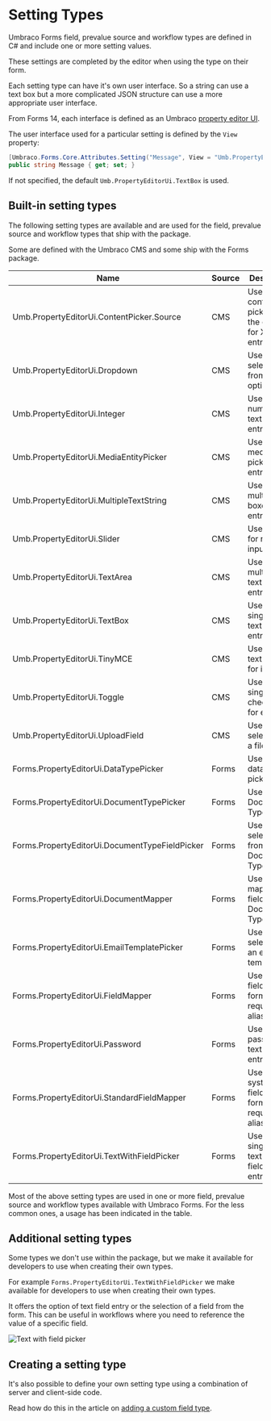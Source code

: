 # Setting Types

Umbraco Forms field, prevalue source and workflow types are defined in C# and include one or more setting values.

These settings are completed by the editor when using the type on their form.

Each setting type can have it's own user interface. So a string can use a text box but a more complicated JSON structure can use a more appropriate user interface.

From Forms 14, each interface is defined as an Umbraco [property editor UI](https://docs.umbraco.com/umbraco-cms/extending/property-editors/composition/property-editor-ui).

The user interface used for a particular setting is defined by the `View` property:

```csharp
[Umbraco.Forms.Core.Attributes.Setting("Message", View = "Umb.PropertyEditorUi.TextBox")]
public string Message { get; set; }
```

If not specified, the default `Umb.PropertyEditorUi.TextBox` is used.

## Built-in setting types

The following setting types are available and are used for the field, prevalue source and workflow types that ship with the package.

Some are defined with the Umbraco CMS and some ship with the Forms package.

| Name                                             | Source       | Description                                                       | Used in                                         |
|--------------------------------------------------|--------------|-------------------------------------------------------------------|-------------------------------------------------|
| Umb.PropertyEditorUi.ContentPicker.Source        | CMS          | Uses a content picker with the option for XPath entry             | The "Save as Umbraco node" workflow             |
| Umb.PropertyEditorUi.Dropdown                    | CMS          | Used for selection from a list of options                         |                                                 |
| Umb.PropertyEditorUi.Integer                     | CMS          | Uses numerical text box for entry                                 |                                                 |
| Umb.PropertyEditorUi.MediaEntityPicker           | CMS          | Uses a media item picker for entry                                | The "Send email with XSLT template" workflow    |
| Umb.PropertyEditorUi.MultipleTextString          | CMS          | Uses multiple text boxes for entry                                | Not used in core types                          |
| Umb.PropertyEditorUi.Slider                      | CMS          | Uses a slider for range input                                     | The "reCAPTCHAv3" field type                    |
| Umb.PropertyEditorUi.TextArea                    | CMS          | Uses a multiline textbox for entry                                |                                                 |
| Umb.PropertyEditorUi.TextBox                     | CMS          | Uses a single-line textbox for entry                              |                                                 |
| Umb.PropertyEditorUi.TinyMCE                     | CMS          | Uses a rich text editor for input                                 | The "Send email" workflows                      |
| Umb.PropertyEditorUi.Toggle                      | CMS          | Uses a single checkbox for entry                                  |                                                 |
| Umb.PropertyEditorUi.UploadField                 | CMS          | Used for selection of a file                                      | The "Text file" prevalue source                 |
| Forms.PropertyEditorUi.DataTypePicker            | Forms        | Uses a datatype picker                                            | The "Umbraco prevalues" prevalue source         |
| Forms.PropertyEditorUi.DocumentTypePicker        | Forms        | Uses a Document Type picker                                       | The "Umbraco nodes" prevalue source             |
| Forms.PropertyEditorUi.DocumentTypeFieldPicker   | Forms        | Uses to select fields from a Document Type                        | The "Umbraco nodes" prevalue source             |
| Forms.PropertyEditorUi.DocumentMapper            | Forms        | Used for mapping of fields from a Document Type                   | The "Save as Umbraco node" workflow             |
| Forms.PropertyEditorUi.EmailTemplatePicker       | Forms        | Used for selection of an email template                           | The "Send email with Razor template" workflow   |
| Forms.PropertyEditorUi.FieldMapper               | Forms        | Used to map fields from a form to required aliases                | The "Send to URL" workflow                      |
| Forms.PropertyEditorUi.Password                  | Forms        | Uses password text box for entry                                  |                                                 |
| Forms.PropertyEditorUi.StandardFieldMapper       | Forms        | Used to map system fields from a form to required aliases         | The "Send to URL" workflow                      |
| Forms.PropertyEditorUi.TextWithFieldPicker       | Forms        | Uses a single-line textbox/form field list for entry              | Not used in core types                          |

Most of the above setting types are used in one or more field, prevalue source and workflow types available with Umbraco Forms. For the less common ones, a usage has been indicated in the table.

## Additional setting types

Some types we don't use within the package, but we make it available for developers to use when creating their own types.

For example `Forms.PropertyEditorUi.TextWithFieldPicker` we make available for developers to use when creating their own types.

It offers the option of text field entry or the selection of a field from the form. This can be useful in workflows where you need to reference the value of a specific field.

![Text with field picker](./images/text-with-field-picker.png)

## Creating a setting type

It's also possible to define your own setting type using a combination of server and client-side code.

Read how do this in the article on [adding a custom field type](./adding-a-fieldtype.md#field-settings).
